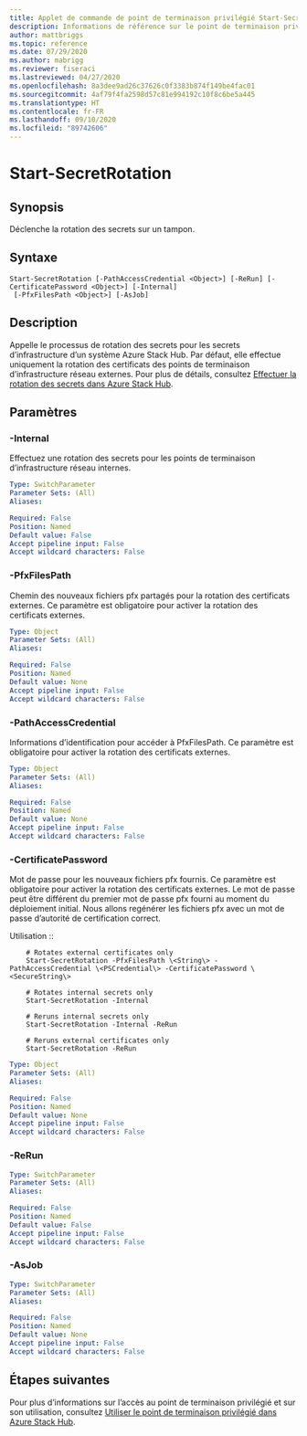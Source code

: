 ```yaml
---
title: Applet de commande de point de terminaison privilégié Start-SecretRotation pour Azure Stack Hub
description: Informations de référence sur le point de terminaison privilégié Azure Stack Hub PowerShell - Start-SecretRotation
author: mattbriggs
ms.topic: reference
ms.date: 07/29/2020
ms.author: mabrigg
ms.reviewer: fiseraci
ms.lastreviewed: 04/27/2020
ms.openlocfilehash: 8a3dee9ad26c37626c0f3383b874f149be4fac01
ms.sourcegitcommit: 4af79f4fa2598d57c81e994192c10f8c6be5a445
ms.translationtype: HT
ms.contentlocale: fr-FR
ms.lasthandoff: 09/10/2020
ms.locfileid: "89742606"
---
```

# <a name="start-secretrotation"></a>Start-SecretRotation

## <a name="synopsis"></a>Synopsis
Déclenche la rotation des secrets sur un tampon.

## <a name="syntax"></a>Syntaxe

```
Start-SecretRotation [-PathAccessCredential <Object>] [-ReRun] [-CertificatePassword <Object>] [-Internal]
 [-PfxFilesPath <Object>] [-AsJob]
```

## <a name="description"></a>Description
Appelle le processus de rotation des secrets pour les secrets d’infrastructure d’un système Azure Stack Hub. Par défaut, elle effectue uniquement la rotation des certificats des points de terminaison d’infrastructure réseau externes. Pour plus de détails, consultez [Effectuer la rotation des secrets dans Azure Stack Hub](../../operator/azure-stack-rotate-secrets.md).

## <a name="parameters"></a>Paramètres

### <a name="-internal"></a>-Internal
Effectuez une rotation des secrets pour les points de terminaison d’infrastructure réseau internes.

```yaml
Type: SwitchParameter
Parameter Sets: (All)
Aliases:

Required: False
Position: Named
Default value: False
Accept pipeline input: False
Accept wildcard characters: False
```

### <a name="-pfxfilespath"></a>-PfxFilesPath
Chemin des nouveaux fichiers pfx partagés pour la rotation des certificats externes.
Ce paramètre est obligatoire pour activer la rotation des certificats externes.

```yaml
Type: Object
Parameter Sets: (All)
Aliases:

Required: False
Position: Named
Default value: None
Accept pipeline input: False
Accept wildcard characters: False
```

### <a name="-pathaccesscredential"></a>-PathAccessCredential
Informations d’identification pour accéder à PfxFilesPath.
Ce paramètre est obligatoire pour activer la rotation des certificats externes.

```yaml
Type: Object
Parameter Sets: (All)
Aliases:

Required: False
Position: Named
Default value: None
Accept pipeline input: False
Accept wildcard characters: False
```

### <a name="-certificatepassword"></a>-CertificatePassword
Mot de passe pour les nouveaux fichiers pfx fournis.
Ce paramètre est obligatoire pour activer la rotation des certificats externes.
Le mot de passe peut être différent du premier mot de passe pfx fourni au moment du déploiement initial.
Nous allons regénérer les fichiers pfx avec un mot de passe d’autorité de certification correct.

Utilisation ::

```console
    # Rotates external certificates only
    Start-SecretRotation -PfxFilesPath \<String\> -PathAccessCredential \<PSCredential\> -CertificatePassword \<SecureString\>

    # Rotates internal secrets only
    Start-SecretRotation -Internal  

    # Reruns internal secrets only
    Start-SecretRotation -Internal -ReRun 

    # Reruns external certificates only
    Start-SecretRotation -ReRun
```

```yaml
Type: Object
Parameter Sets: (All)
Aliases:

Required: False
Position: Named
Default value: None
Accept pipeline input: False
Accept wildcard characters: False
```

### <a name="-rerun"></a>-ReRun
 

```yaml
Type: SwitchParameter
Parameter Sets: (All)
Aliases:

Required: False
Position: Named
Default value: False
Accept pipeline input: False
Accept wildcard characters: False
```

### <a name="-asjob"></a>-AsJob


```yaml
Type: SwitchParameter
Parameter Sets: (All)
Aliases:

Required: False
Position: Named
Default value: None
Accept pipeline input: False
Accept wildcard characters: False
```

## <a name="next-steps"></a>Étapes suivantes

Pour plus d’informations sur l’accès au point de terminaison privilégié et sur son utilisation, consultez [Utiliser le point de terminaison privilégié dans Azure Stack Hub](../../operator/azure-stack-privileged-endpoint.md).
